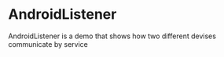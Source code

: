 AndroidListener
===============

AndroidListener is a demo that shows how two different devises communicate by service
